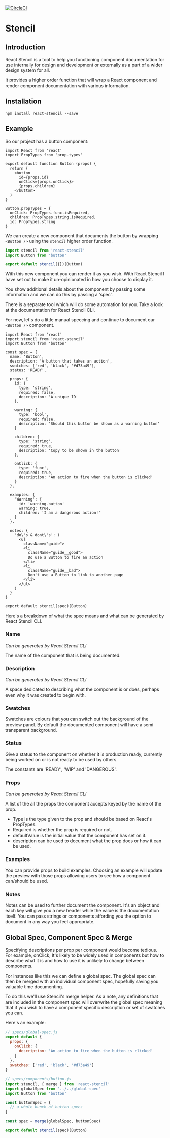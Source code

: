 [![CircleCI](https://circleci.com/gh/adjohnston/react-stencil/tree/master.svg?style=svg)](https://circleci.com/gh/adjohnston/react-stencil/tree/master)

# Stencil

## Introduction
React Stencil is a tool to help you functioning component documentation for use internally for design and development or externally as a part of a wider design system for all.

It provides a higher order function that will wrap a React component and render component documentation with various information.

## Installation

`npm install react-stencil --save`

## Example

So our project has a button component:

```JSX
import React from 'react'
import PropTypes from 'prop-types'

export default function Button (props) {
  return (
    <button
      id={props.id}
      onClick={props.onClick}>
      {props.children}
    </button>  
  )  
}

Button.propTypes = {
  onClick: PropTypes.func.isRequired,
  children: PropTypes.string.isRequired,
  id: PropTypes.string
}
```

We can create a new component that documents the button by wrapping `<Button />` using the `stencil` higher order function.

```Javascript
import stencil from 'react-stencil'
import Button from 'button'

export default stencil({})(Button)
```

With this new component you can render it as you wish. With React Stencil I have set out to make it un-opinionated in how you choose to display it.

You show additional details about the component by passing some information and we can do this by passing a 'spec'.

There is a separate tool which will do some automation for you. Take a look at the documentation for React Stencil CLI.

For now, let's do a little manual speccing and continue to document our `<Button />` component.

```JSX
import React from 'react'
import stencil from 'react-stencil'
import Button from 'button'

const spec = {
  name: 'Button',
  description: 'A button that takes an action',
  swatches: ['red', 'black', '#d73a49'],
  status: 'READY',

  props: {
    id: {
      type: 'string',
      required: false,
      description: 'A unique ID'
    },

    warning: {
      type: 'bool',
      required: false,
      description: 'Should this button be shown as a warning button'
    }

    children: {
      type: 'string',
      required: true,
      description: 'Copy to be shown in the button'
    },

    onClick: {
      type: 'func',
      required: true,
      description: 'An action to fire when the button is clicked'
    }
  },

  examples: {
    'Warning': {
      id: 'warning-button'
      warning: true,
      children: 'I am a dangerous action!'
    }
  },

  notes: {
    'do\'s & dont\'s': (
      <ul
        className="guide">
        <li
          className="guide__good">
          Do use a Button to fire an action
        </li>
        <li
          className="guide__bad">
          Don't use a Button to link to another page
        </li>
      </ul>  
    )
  }
}

export default stencil(spec)(Button)
```

Here's a breakdown of what the spec means and what can be generated by React Stencil CLI.

### Name
_Can be generated by React Stencil CLI_

The name of the component that is being documented.

### Description
_Can be generated by React Stencil CLI_

A space dedicated to describing what the component is or does, perhaps even why it was created to begin with.

### Swatches
Swatches are colours that you can switch out the background of the preview panel. By default the documented component will have a semi transparent background.

### Status
Give a status to the component on whether it is production ready, currently being worked on or is not ready to be used by others.

The constants are 'READY', 'WIP' and 'DANGEROUS'.

### Props
_Can be generated by React Stencil CLI_

A list of the all the props the component accepts keyed by the name of the prop.

- Type is the type given to the prop and should be based on React's PropTypes.
- Required is whether the prop is required or not.
- defaultValue is the initial value that the component has set on it.
- description can be used to document what the prop does or how it can be used.

### Examples
You can provide props to build examples. Choosing an example will update the preview with those props allowing users to see how a component can/should be used.

### Notes
Notes can be used to further document the component. It's an object and each key will give you a new header while the value is the documentation itself. You can pass strings or components affording you the option to document in any way you feel appropriate.

## Global Spec, Component Spec & Merge
Specifying descriptions per prop per component would become tedious. For example, onClick; It's likely to be widely used in components but how to describe what it is and how to use it is unlikely to change between components.

For instances like this we can define a global spec. The global spec can then be merged with an individual component spec, hopefully saving you valuable time documenting.

To do this we'll use Stencil's merge helper. As a note, any definitions that are included in the component spec will overwrite the global spec meaning that if you wish to have a component specific description or set of swatches you can.

Here's an example:

```Javascript
// specs/global-spec.js
export default {
  props: {
    onClick: {
      description: 'An action to fire when the button is clicked'
    }
  },
  swatches: ['red', 'black', '#d73a49']
}

// specs/components/button.js
import stencil, { merge } from 'react-stencil'
import globalSpec from '../../global-spec'
import Button from 'button'

const buttonSpec = {
  // a whole bunch of button specs
}

const spec = merge(globalSpec, buttonSpec)

export default stencil(spec)(Button)
```
